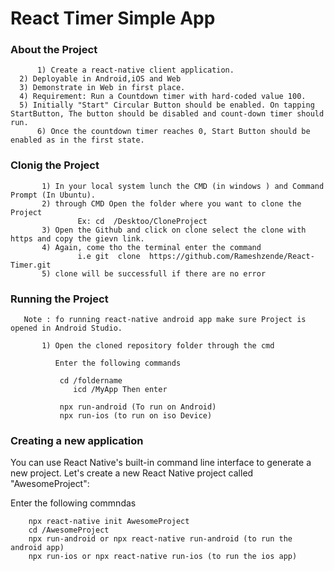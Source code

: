 # React Timer Simple App


### About the Project
          


          1) Create a react-native client application. 
	  2) Deployable in Android,iOS and Web
	  3) Demonstrate in Web in first place.
	  4) Requirement: Run a Countdown timer with hard-coded value 100.
	  5) Initially "Start" Circular Button should be enabled. On tapping StartButton, The button should be disabled and count-down timer should run. 
          6) Once the countdown timer reaches 0, Start Button should be enabled as in the first state.
	  

### Clonig the Project
          
           1) In your local system lunch the CMD (in windows ) and Command Prompt (In Ubuntu). 
           2) through CMD Open the folder where you want to clone the Project 
                   Ex: cd  /Desktoo/CloneProject
           3) Open the Github and click on clone select the clone with https and copy the gievn link. 
           4) Again, come tho the terminal enter the command 
                   i.e git  clone  https://github.com/Rameshzende/React-Timer.git
           5) clone will be successfull if there are no error  

### Running the Project 
            
	   Note : fo running react-native android app make sure Project is opened in Android Studio. 
           
           1) Open the cloned repository folder through the cmd 
               
              Enter the following commands 
              
               cd /foldername 
                  icd /MyApp Then enter 
               
               npx run-android (To run on Android)
               npx run-ios (to run on iso Device)

### Creating a new application

You can use React Native's built-in command line interface to generate a new project. Let's create a new React Native project called "AwesomeProject":

Enter the following commndas 
                     
        npx react-native init AwesomeProject
        cd /AwesomeProject 
        npx run-android or npx react-native run-android (to run the android app)
        npx run-ios or npx react-native run-ios (to run the ios app)

         

            
